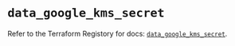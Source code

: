 # `data_google_kms_secret`

Refer to the Terraform Registory for docs: [`data_google_kms_secret`](https://www.terraform.io/docs/providers/google-beta/d/google_kms_secret).
